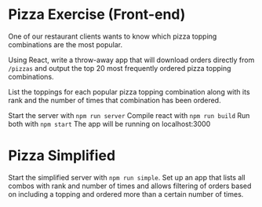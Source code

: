 # Pizza Exercise (Front-end)
One of our restaurant clients wants to know which pizza topping combinations are the most popular.

Using React, write a throw-away app that will download orders directly from `/pizzas` 
and output the top 20 most frequently ordered pizza topping combinations. 

List the toppings for each popular pizza topping combination along with its rank and the number of times that combination has been ordered.

Start the server with `npm run server`
Compile react with `npm run build`
Run both with `npm start`
The app will be running on localhost:3000

# Pizza Simplified
Start the simplified server with `npm run simple`. Set up an app that lists all combos with rank and number of times and allows filtering of orders based on including a topping and ordered more than a certain number of times. 

